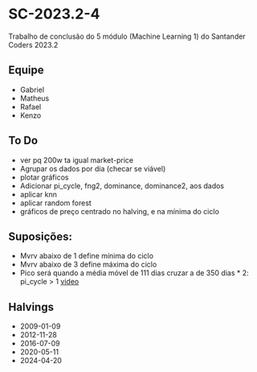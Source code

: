 # SC-2023.2-4
Trabalho de conclusão do 5 módulo (Machine Learning 1) do Santander Coders 2023.2

## Equipe
* Gabriel
* Matheus
* Rafael
* Kenzo

## To Do
* ver pq 200w ta igual market-price
* Agrupar os dados por dia (checar se viável)
* plotar gráficos
* Adicionar pi_cycle, fng2, dominance, dominance2, aos dados
* aplicar knn
* aplicar random forest
* gráficos de preço centrado no halving, e na mínima do ciclo

## Suposições:
* Mvrv abaixo de 1 define mínima do ciclo
* Mvrv abaixo de 3 define máxima do ciclo
* Pico será quando a média móvel de 111 dias cruzar a de 350 dias * 2: pi_cycle > 1
[video](https://youtu.be/hyBOrMAWJ2s?si=Y5mYIGgHfEK_3P_V)


## Halvings
* 2009-01-09
* 2012-11-28
* 2016-07-09
* 2020-05-11
* 2024-04-20
